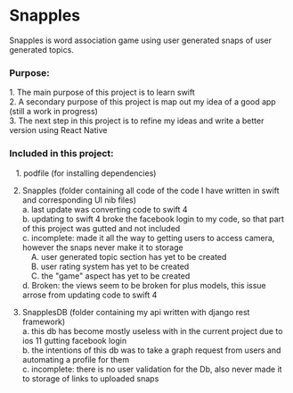 ﻿# Snapples
Snapples is word association game using user generated snaps of user generated topics.

<h3>Purpose:</h3>
  1.  The main purpose of this project is to learn swift<br />
  2.  A secondary purpose of this project is map out my idea of a good app (still a work in progress)<br />
  3.  The next step in this project is to refine my ideas and write a better version using React Native<br />

<h3>Included in this project:</h3>
  &nbsp;&nbsp;&nbsp;1. podfile (for installing dependencies)
  
  2. Snapples (folder containing all code of the code I have written in swift and corresponding UI nib files)<br />
    a. last update was converting code to swift 4<br />
    b. updating to swift 4 broke the facebook login to my code,  so that part of this project was gutted and not included<br />
    c. incomplete: made it all the way to getting users to access camera,  however the snaps never make it to storage<br />
      &nbsp;&nbsp;&nbsp;&nbsp;A.  user generated topic section has yet to be created<br />
      &nbsp;&nbsp;&nbsp;&nbsp;B.  user rating system has yet to be created<br />
      &nbsp;&nbsp;&nbsp;&nbsp;C.  the "game" aspect has yet to be created<br />
    d. Broken: the views seem to be broken for plus models,  this issue arrose from updating code to swift 4<br />
    
  3. SnapplesDB (folder containing my api written with django rest framework)<br />
    a. this db has become mostly useless with in the current project due to ios 11 gutting facebook login<br />
    b. the intentions of this db was to take a graph request from users and automating a profile for them<br />
    c. incomplete: there is no user validation for the Db, also never made it to storage of links to uploaded snaps<br />
    








